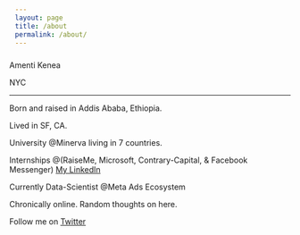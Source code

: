 ```yaml
---
layout: page
title: /about
permalink: /about/
---
```


Amenti Kenea

NYC

----

Born and raised in Addis Ababa, Ethiopia.

Lived in SF, CA.

University @Minerva living in 7 countries. 

Internships @(RaiseMe, Microsoft, Contrary-Capital, & Facebook Messenger)
[My LinkedIn](https://www.linkedin.com/in/amenti-kenea/)

Currently Data-Scientist @Meta Ads Ecosystem

Chronically online. Random thoughts on here. 

Follow me on [Twitter](https://twitter.com/amenti4k)


<style>
    pre {
        background-color: #f4f4f4;
        padding: 10px;
        border-radius: 5px;
        overflow-x: auto;
    }
    .blink-text {
        animation: blink 1s step-end infinite;
    }
    @keyframes blink {
        50% { opacity: 0; }
    }
</style>

